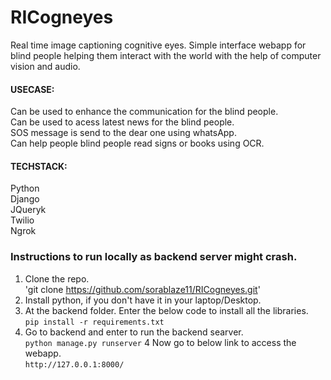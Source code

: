 # RICogneyes
 Real time image captioning cognitive eyes. Simple interface webapp for blind people helping them interact with the world with the help of computer vision and audio.

#### USECASE:<br />
Can be used to enhance the communication for the blind people. <br />
Can be used to acess latest news for the blind people. <br />
SOS message is send to the dear one using whatsApp. <br />
Can help people blind people read signs or books using OCR. <br />

#### TECHSTACK: <br />
Python <br />
Django<br />
JQueryk<br />
Twilio<br />
Ngrok

### Instructions to run locally as backend server might crash.
1. Clone the repo.<br/>
'git clone https://github.com/sorablaze11/RICogneyes.git'
2. Install python, if you don't have it in your laptop/Desktop.
3. At the backend folder. Enter the below code to install all the libraries.<br/>
`pip install -r requirements.txt`
3. Go to backend and enter to run the backend searver.<br />
`python manage.py runserver`
4 Now go to below link to access the webapp. <br />
`http://127.0.0.1:8000/`
